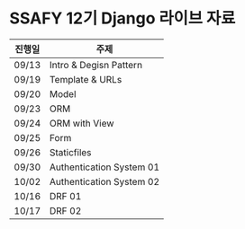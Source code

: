 # SSAFY 12기 Django 라이브 자료

| 진행일 | 주제                     |
| ------ | ------------------------ |
| 09/13  | Intro & Degisn Pattern   |
| 09/19  | Template & URLs          |
| 09/20  | Model                    |
| 09/23  | ORM                      |
| 09/24  | ORM with View            |
| 09/25  | Form                     |
| 09/26  | Staticfiles              |
| 09/30  | Authentication System 01 |
| 10/02  | Authentication System 02 |
| 10/16  | DRF 01                   |
| 10/17  | DRF 02                   |